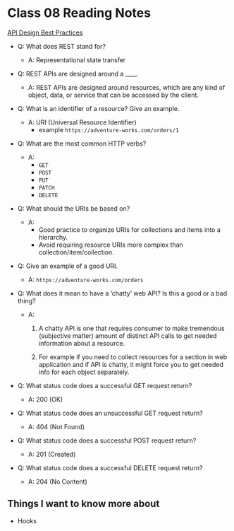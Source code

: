 # Class 08 Reading Notes

[API Design Best Practices](https://docs.microsoft.com/en-us/azure/architecture/best-practices/api-design)

- Q: What does REST stand for?

  - A: Representational state transfer

- Q: REST APIs are designed around a \_\_\_\_.

  - A: REST APIs are designed around resources, which are any kind of object, data, or service that can be accessed by the client.

- Q: What is an identifier of a resource? Give an example.

  - A: URI (Universal Resource Identifier)
    - example `https://adventure-works.com/orders/1`

- Q: What are the most common HTTP verbs?

  - A:
    - `GET`
    - `POST`
    - `PUT`
    - `PATCH`
    - `DELETE`

- Q: What should the URIs be based on?

  - A:
    - Good practice to organize URIs for collections and items into a hierarchy.
    - Avoid requiring resource URIs more complex than collection/item/collection.

- Q: Give an example of a good URI.

  - A: `https://adventure-works.com/orders`

- Q: What does it mean to have a ‘chatty’ web API? Is this a good or a bad thing?

  - A:

    1. A chatty API is one that requires consumer to make tremendous (subjective matter) amount of distinct API calls to get needed information about a resource.

    2. For example if you need to collect resources for a section in web application and if API is chatty, it might force you to get needed info for each object separately.

- Q: What status code does a successful GET request return?

  - A: 200 (OK)

- Q: What status code does an unsuccessful GET request return?

  - A: 404 (Not Found)

- Q: What status code does a successful POST request return?

  - A: 201 (Created)

- Q: What status code does a successful DELETE request return?

  - A: 204 (No Content)

## Things I want to know more about

- Hooks
